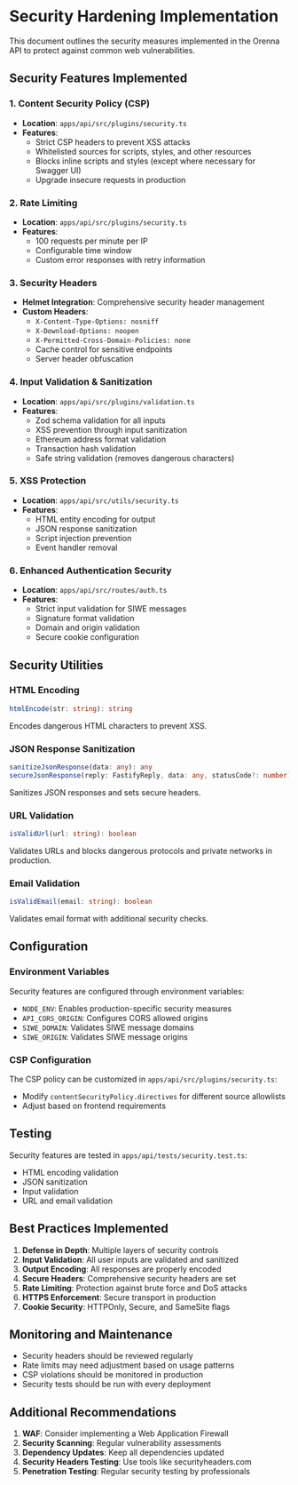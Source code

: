 # Security Hardening Implementation

This document outlines the security measures implemented in the Orenna API to protect against common web vulnerabilities.

## Security Features Implemented

### 1. Content Security Policy (CSP)
- **Location**: `apps/api/src/plugins/security.ts`
- **Features**:
  - Strict CSP headers to prevent XSS attacks
  - Whitelisted sources for scripts, styles, and other resources
  - Blocks inline scripts and styles (except where necessary for Swagger UI)
  - Upgrade insecure requests in production

### 2. Rate Limiting
- **Location**: `apps/api/src/plugins/security.ts`
- **Features**:
  - 100 requests per minute per IP
  - Configurable time window
  - Custom error responses with retry information

### 3. Security Headers
- **Helmet Integration**: Comprehensive security header management
- **Custom Headers**:
  - `X-Content-Type-Options: nosniff`
  - `X-Download-Options: noopen`
  - `X-Permitted-Cross-Domain-Policies: none`
  - Cache control for sensitive endpoints
  - Server header obfuscation

### 4. Input Validation & Sanitization
- **Location**: `apps/api/src/plugins/validation.ts`
- **Features**:
  - Zod schema validation for all inputs
  - XSS prevention through input sanitization
  - Ethereum address format validation
  - Transaction hash validation
  - Safe string validation (removes dangerous characters)

### 5. XSS Protection
- **Location**: `apps/api/src/utils/security.ts`
- **Features**:
  - HTML entity encoding for output
  - JSON response sanitization
  - Script injection prevention
  - Event handler removal

### 6. Enhanced Authentication Security
- **Location**: `apps/api/src/routes/auth.ts`
- **Features**:
  - Strict input validation for SIWE messages
  - Signature format validation
  - Domain and origin validation
  - Secure cookie configuration

## Security Utilities

### HTML Encoding
```typescript
htmlEncode(str: string): string
```
Encodes dangerous HTML characters to prevent XSS.

### JSON Response Sanitization
```typescript
sanitizeJsonResponse(data: any): any
secureJsonResponse(reply: FastifyReply, data: any, statusCode?: number)
```
Sanitizes JSON responses and sets secure headers.

### URL Validation
```typescript
isValidUrl(url: string): boolean
```
Validates URLs and blocks dangerous protocols and private networks in production.

### Email Validation
```typescript
isValidEmail(email: string): boolean
```
Validates email format with additional security checks.

## Configuration

### Environment Variables
Security features are configured through environment variables:
- `NODE_ENV`: Enables production-specific security measures
- `API_CORS_ORIGIN`: Configures CORS allowed origins
- `SIWE_DOMAIN`: Validates SIWE message domains
- `SIWE_ORIGIN`: Validates SIWE message origins

### CSP Configuration
The CSP policy can be customized in `apps/api/src/plugins/security.ts`:
- Modify `contentSecurityPolicy.directives` for different source allowlists
- Adjust based on frontend requirements

## Testing
Security features are tested in `apps/api/tests/security.test.ts`:
- HTML encoding validation
- JSON sanitization
- Input validation
- URL and email validation

## Best Practices Implemented

1. **Defense in Depth**: Multiple layers of security controls
2. **Input Validation**: All user inputs are validated and sanitized
3. **Output Encoding**: All responses are properly encoded
4. **Secure Headers**: Comprehensive security headers are set
5. **Rate Limiting**: Protection against brute force and DoS attacks
6. **HTTPS Enforcement**: Secure transport in production
7. **Cookie Security**: HTTPOnly, Secure, and SameSite flags

## Monitoring and Maintenance

- Security headers should be reviewed regularly
- Rate limits may need adjustment based on usage patterns
- CSP violations should be monitored in production
- Security tests should be run with every deployment

## Additional Recommendations

1. **WAF**: Consider implementing a Web Application Firewall
2. **Security Scanning**: Regular vulnerability assessments
3. **Dependency Updates**: Keep all dependencies updated
4. **Security Headers Testing**: Use tools like securityheaders.com
5. **Penetration Testing**: Regular security testing by professionals